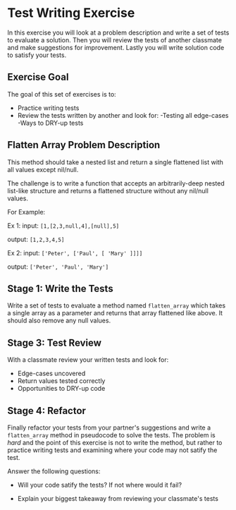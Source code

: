 # Test Writing Exercise

In this exercise you will look at a problem description and write a set of tests to evaluate a solution.  Then you will review the tests of another classmate and make suggestions for improvement.  Lastly you will write solution code to satisfy your tests.

## Exercise Goal

The goal of this set of exercises is to:

*   Practice writing tests
*   Review the tests written by another and look for:
  -Testing all edge-cases
  -Ways to DRY-up tests

## Flatten Array Problem Description

This method should take a nested list and return a single flattened list with all values except nil/null.

The challenge is to write a function that accepts an arbitrarily-deep nested list-like structure and returns a flattened structure without any nil/null values.

For Example:

Ex 1:
input: `[1,[2,3,null,4],[null],5]`

output: `[1,2,3,4,5]`

Ex 2:
input: `['Peter', ['Paul', [ 'Mary' ]]]]`

output: `['Peter', 'Paul', 'Mary']`

## Stage 1:  Write the Tests

Write a set of tests to evaluate a method named `flatten_array` which takes a single array as a parameter and returns that array flattened like above.  It should also remove any null values.


## Stage 3:  Test Review

With a classmate review your written tests and look for:

*   Edge-cases uncovered
*   Return values tested correctly
*   Opportunities to DRY-up code


## Stage 4:  Refactor

Finally refactor your tests from your partner's suggestions and write a `flatten_array` method in pseudocode to solve the tests.  The problem is *hard* and the point of this exercise is not to write the method, but rather to practice writing tests and examining where your code may not satify the test.

Answer the following questions:

*   Will your code satify the tests?  If not where would it fail?



*   Explain your biggest takeaway from reviewing your classmate's tests  

